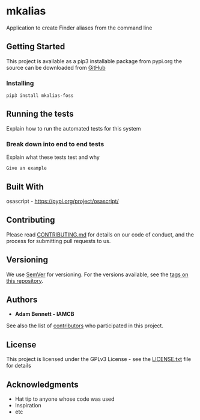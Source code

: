 # mkalias

Application to create Finder aliases from the command line

## Getting Started

This project is available as a pip3 installable package from pypi.org
the source can be downloaded from [GitHub](https://github.com/iamcb/mkalias)

### Installing
```
pip3 install mkalias-foss
```

## Running the tests

Explain how to run the automated tests for this system

### Break down into end to end tests

Explain what these tests test and why

```
Give an example
```

## Built With

osascript - https://pypi.org/project/osascript/

## Contributing

Please read [CONTRIBUTING.md](https://gist.github.com/PurpleBooth/b24679402957c63ec426) for details on our code of conduct, and the process for submitting pull requests to us.

## Versioning

We use [SemVer](http://semver.org/) for versioning. For the versions available, see the [tags on this repository](https://github.com/your/project/tags). 

## Authors

* **Adam Bennett - IAMCB** 

See also the list of [contributors](https://github.com/your/project/contributors) who participated in this project.

## License

This project is licensed under the GPLv3 License - see the [LICENSE.txt](LICENSE.txt) file for details

## Acknowledgments

* Hat tip to anyone whose code was used
* Inspiration
* etc
